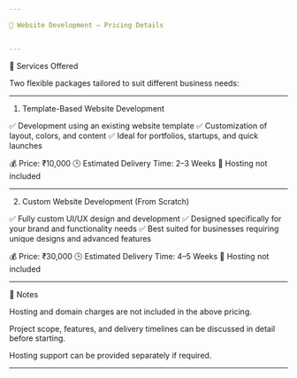 ```yaml
---

📄 Website Development – Pricing Details


---
```


💼 Services Offered

Two flexible packages tailored to suit different business needs:


---

1. Template-Based Website Development



✅ Development using an existing website template
✅ Customization of layout, colors, and content
✅ Ideal for portfolios, startups, and quick launches

💰 Price: ₹10,000
🕒 Estimated Delivery Time: 2–3 Weeks
🚫 Hosting not included


---

2. Custom Website Development (From Scratch)



✅ Fully custom UI/UX design and development
✅ Designed specifically for your brand and functionality needs
✅ Best suited for businesses requiring unique designs and advanced features

💰 Price: ₹30,000
🕒 Estimated Delivery Time: 4–5 Weeks
🚫 Hosting not included


---

📝 Notes

Hosting and domain charges are not included in the above pricing.

Project scope, features, and delivery timelines can be discussed in detail before starting.

Hosting support can be provided separately if required.


---
